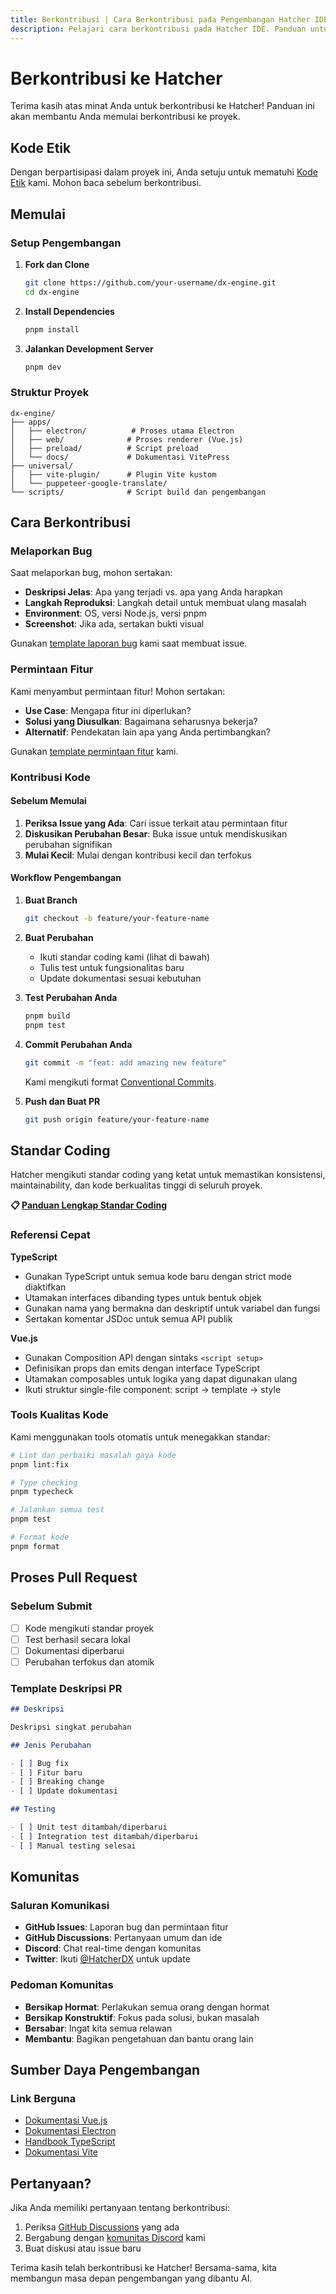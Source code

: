 ```yaml
---
title: Berkontribusi | Cara Berkontribusi pada Pengembangan Hatcher IDE
description: Pelajari cara berkontribusi pada Hatcher IDE. Panduan untuk kontribusi kode, dokumentasi, testing, dan partisipasi komunitas dalam proyek open-source.
---
```


# Berkontribusi ke Hatcher

Terima kasih atas minat Anda untuk berkontribusi ke Hatcher! Panduan ini akan membantu Anda memulai berkontribusi ke proyek.

## Kode Etik

Dengan berpartisipasi dalam proyek ini, Anda setuju untuk mematuhi [Kode Etik](CODE_OF_CONDUCT.md) kami. Mohon baca sebelum berkontribusi.

## Memulai

### Setup Pengembangan

1. **Fork dan Clone**

   ```bash
   git clone https://github.com/your-username/dx-engine.git
   cd dx-engine
   ```

2. **Install Dependencies**

   ```bash
   pnpm install
   ```

3. **Jalankan Development Server**
   ```bash
   pnpm dev
   ```

### Struktur Proyek

```
dx-engine/
├── apps/
│   ├── electron/          # Proses utama Electron
│   ├── web/              # Proses renderer (Vue.js)
│   ├── preload/          # Script preload
│   └── docs/             # Dokumentasi VitePress
├── universal/
│   ├── vite-plugin/      # Plugin Vite kustom
│   └── puppeteer-google-translate/
└── scripts/              # Script build dan pengembangan
```

## Cara Berkontribusi

### Melaporkan Bug

Saat melaporkan bug, mohon sertakan:

- **Deskripsi Jelas**: Apa yang terjadi vs. apa yang Anda harapkan
- **Langkah Reproduksi**: Langkah detail untuk membuat ulang masalah
- **Environment**: OS, versi Node.js, versi pnpm
- **Screenshot**: Jika ada, sertakan bukti visual

Gunakan [template laporan bug](.github/ISSUE_TEMPLATE/bug_report.md) kami saat membuat issue.

### Permintaan Fitur

Kami menyambut permintaan fitur! Mohon sertakan:

- **Use Case**: Mengapa fitur ini diperlukan?
- **Solusi yang Diusulkan**: Bagaimana seharusnya bekerja?
- **Alternatif**: Pendekatan lain apa yang Anda pertimbangkan?

Gunakan [template permintaan fitur](.github/ISSUE_TEMPLATE/feature_request.md) kami.

### Kontribusi Kode

#### Sebelum Memulai

1. **Periksa Issue yang Ada**: Cari issue terkait atau permintaan fitur
2. **Diskusikan Perubahan Besar**: Buka issue untuk mendiskusikan perubahan signifikan
3. **Mulai Kecil**: Mulai dengan kontribusi kecil dan terfokus

#### Workflow Pengembangan

1. **Buat Branch**

   ```bash
   git checkout -b feature/your-feature-name
   ```

2. **Buat Perubahan**
   - Ikuti standar coding kami (lihat di bawah)
   - Tulis test untuk fungsionalitas baru
   - Update dokumentasi sesuai kebutuhan

3. **Test Perubahan Anda**

   ```bash
   pnpm build
   pnpm test
   ```

4. **Commit Perubahan Anda**

   ```bash
   git commit -m "feat: add amazing new feature"
   ```

   Kami mengikuti format [Conventional Commits](https://conventionalcommits.org/).

5. **Push dan Buat PR**
   ```bash
   git push origin feature/your-feature-name
   ```

## Standar Coding

Hatcher mengikuti standar coding yang ketat untuk memastikan konsistensi, maintainability, dan kode berkualitas tinggi di seluruh proyek.

**📋 [Panduan Lengkap Standar Coding](./coding-standards.md)**

### Referensi Cepat

**TypeScript**

- Gunakan TypeScript untuk semua kode baru dengan strict mode diaktifkan
- Utamakan interfaces dibanding types untuk bentuk objek
- Gunakan nama yang bermakna dan deskriptif untuk variabel dan fungsi
- Sertakan komentar JSDoc untuk semua API publik

**Vue.js**

- Gunakan Composition API dengan sintaks `<script setup>`
- Definisikan props dan emits dengan interface TypeScript
- Utamakan composables untuk logika yang dapat digunakan ulang
- Ikuti struktur single-file component: script → template → style

### Tools Kualitas Kode

Kami menggunakan tools otomatis untuk menegakkan standar:

```bash
# Lint dan perbaiki masalah gaya kode
pnpm lint:fix

# Type checking
pnpm typecheck

# Jalankan semua test
pnpm test

# Format kode
pnpm format
```

## Proses Pull Request

### Sebelum Submit

- [ ] Kode mengikuti standar proyek
- [ ] Test berhasil secara lokal
- [ ] Dokumentasi diperbarui
- [ ] Perubahan terfokus dan atomik

### Template Deskripsi PR

```markdown
## Deskripsi

Deskripsi singkat perubahan

## Jenis Perubahan

- [ ] Bug fix
- [ ] Fitur baru
- [ ] Breaking change
- [ ] Update dokumentasi

## Testing

- [ ] Unit test ditambah/diperbarui
- [ ] Integration test ditambah/diperbarui
- [ ] Manual testing selesai
```

## Komunitas

### Saluran Komunikasi

- **GitHub Issues**: Laporan bug dan permintaan fitur
- **GitHub Discussions**: Pertanyaan umum dan ide
- **Discord**: Chat real-time dengan komunitas
- **Twitter**: Ikuti [@HatcherDX](https://twitter.com/HatcherDX) untuk update

### Pedoman Komunitas

- **Bersikap Hormat**: Perlakukan semua orang dengan hormat
- **Bersikap Konstruktif**: Fokus pada solusi, bukan masalah
- **Bersabar**: Ingat kita semua relawan
- **Membantu**: Bagikan pengetahuan dan bantu orang lain

## Sumber Daya Pengembangan

### Link Berguna

- [Dokumentasi Vue.js](https://vuejs.org/)
- [Dokumentasi Electron](https://electronjs.org/)
- [Handbook TypeScript](https://typescriptlang.org/)
- [Dokumentasi Vite](https://vitejs.dev/)

## Pertanyaan?

Jika Anda memiliki pertanyaan tentang berkontribusi:

1. Periksa [GitHub Discussions](https://github.com/HatcherDX/dx-engine/discussions) yang ada
2. Bergabung dengan [komunitas Discord](https://discord.gg/hatcher) kami
3. Buat diskusi atau issue baru

Terima kasih telah berkontribusi ke Hatcher! Bersama-sama, kita membangun masa depan pengembangan yang dibantu AI.
